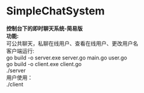 # SimpleChatSystem

<strong>控制台下的即时聊天系统-简易版</strong><br/>
<strong>功能:</strong><br/>
可公共聊天，私聊在线用户、查看在线用户、更改用户名<br/>
客户端运行:<br/>
go build -o server.exe server.go main.go user.go<br/>
go build -o client.exe client.go<br/>
./server<br/>
用户使用：<br/>
./client<br/>
